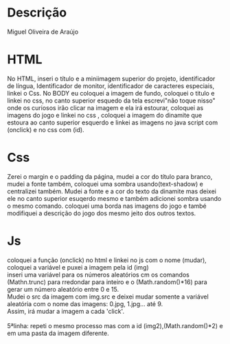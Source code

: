 # Descrição
<p>Miguel Oliveira de Araújo</p>

# HTML
<p> No HTML, inseri o título e a miniimagem superior do projeto, identificador de língua, Identificador de monitor, identificador de caracteres especiais, linkei o Css. No BODY eu coloquei a imagem de fundo, coloquei o titulo e linkei no css, no canto superior esquedo da tela escrevi"não toque nisso" onde os curiosos irão clicar na imagem e ela irá estourar, coloquei as imagens do jogo e linkei no css , coloquei a imagem do dinamite que estoura ao canto superior esquerdo e linkei as imagens no java script com (onclick) e no css com (id).</p>

# Css
<p> Zerei o margin e o padding da página, mudei a cor do título para branco, mudei a fonte também, coloquei uma sombra usando(text-shadow) e centralizei também.
Mudei a fonte e a cor do texto da dinamite mas deixei ele no canto superior esuqerdo mesmo e também adicionei sombra usando o mesmo comando. coloquei uma borda nas imagens do jogo e també modifiquei a descrição do jogo dos mesmo jeito dos outros textos.</p>

# Js
<p>  coloquei a função (onclick) no html e linkei no js com o nome (mudar),<br>
 coloquei a variável e puxei a imagem pela id (img)<br>
 inseri uma variável para os números aleatórios cm os comandos
(Mathn.trunc) para rredondar para inteiro e o (Math.random()*16) para gerar um número aleatório entre 0 e 15.<br>
 Mudei o src da imagem com img.src e deixei mudar somente a variável aleatória com o nome das imagens: 0.jpg, 1.jpg... até 9.<br>
Assim, irá mudar a imagem a cada 'click'.<br><br>
5ªlinha: repeti o mesmo processo mas com a id (img2),(Math.random()*2) e em uma pasta da imagem diferente.</p>
